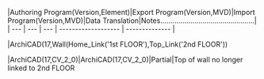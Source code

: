 \|Authoring Program(Version,Element)\|Export Program(Version,MVD)\|Import
Program(Version,MVD)\|Data
Translation\|Notes...............................................\|  
\| --- \| --- \| --- \| ------------------- \| -------------- \|

\|ArchiCAD(17,Wall(Home_Link('1st FLOOR'),Top_Link('2nd FLOOR'))

\|ArchiCAD(17,CV_2_0)\|ArchiCAD(17,CV_2_0)\|Partial\|Top of wall no longer
linked to 2nd FLOOR
